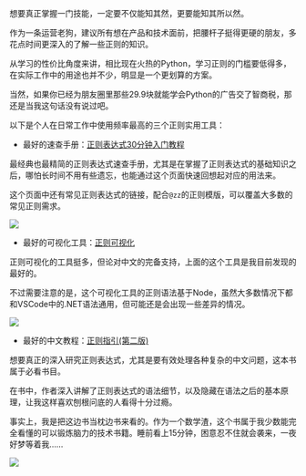 想要真正掌握一门技能，一定要不仅能知其然，更要能知其所以然。

作为一条运营老狗，建议所有想在产品和技术面前，把腰杆子挺得更硬的朋友，多花点时间更深入的了解一些正则的知识。

从学习的性价比角度来讲，相比现在火热的Python，学习正则的门槛要低得多，在实际工作中的用途也并不少，明显是一个更划算的方案。

当然，如果你已经为朋友圈里那些29.9块就能学会Python的广告交了智商税，那还是当我这句话没有说过吧。

以下是个人在日常工作中使用频率最高的三个正则实用工具：

* 最好的速查手册：[正则表达式30分钟入门教程](https://deerchao.cn/tutorials/regex/regex.htm)

最经典也最精简的正则表达式速查手册，尤其是在掌握了正则表达式的基础知识之后，哪怕长时间不用有些遗忘，也能通过这个页面快速回想起对应的用法来。

这个页面中还有常见正则表达式的链接，配合`@zz`的正则模版，可以覆盖大多数的常见正则需求。

![](http://assets.libukai.top/img/正则30分钟入门教程.jpg)

* 最好的可视化工具：[正则可视化](http://wangwl.net/static/projects/visualRegex)

正则可视化的工具挺多，但论对中文的完备支持，上面的这个工具是我目前发现的最好的。

不过需要注意的是，这个可视化工具的正则语法基于Node，虽然大多数情况下都和VSCode中的.NET语法通用，但可能还是会出现一些差异的情况。

![](http://assets.libukai.top/img/正则可视化.jpg)

* 最好的中文教程：[正则指引(第二版)](https://item.jd.com/12456376.html)

想要真正的深入研究正则表达式，尤其是要有效处理各种复杂的中文问题，这本书属于必看书目。

在书中，作者深入讲解了正则表达式的语法细节，以及隐藏在语法之后的基本原理，让我这样喜欢刨根问底的人看得十分过瘾。

事实上，我是把这边书当枕边书来看的。作为一个数学渣，这个书属于我少数能完全看懂的可以锻炼脑力的技术书籍。睡前看上15分钟，困意忍不住就会袭来，一夜好梦等着我……

![](http://assets.libukai.top/img/正则指引.png)


